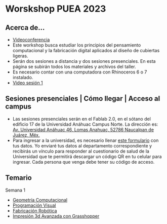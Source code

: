 # Worskshop PUEA 2023
## Acerca de...
* [Videoconferencia](https://redanahuac.zoom.us/j/9185848859)
* Este workshop busca estudiar los principios del pensamiento computacional y la fabricación digital aplicados al diseño de cubiertas ligeras.
* Serán dos sesiones a distancia y dos sesiones presenciales. En esta página se subirán todos los materiales y archivos del taller. 
* Es necesario contar con una computadora con Rhinoceros 6 o 7 instalado. 
* [Video sesión 1](https://nam11.safelinks.protection.outlook.com/?url=https%3A%2F%2Fredanahuac.zoom.us%2Frec%2Fshare%2FxwS7OPESzcSWJQoZoIoQLSaFtkXpkLDLYbnTc2EKjD-Kgm9nUJAfBNMERPZJ_aml.kEpBN7PA3IGCORap&data=05%7C01%7Crodrigo.shiordia%40anahuac.mx%7C845033c8c2f749a6761708db16207b0d%7C0d8d6b97e05d460cb6b519b7d020f47a%7C0%7C1%7C638128100991448443%7CUnknown%7CTWFpbGZsb3d8eyJWIjoiMC4wLjAwMDAiLCJQIjoiV2luMzIiLCJBTiI6Ik1haWwiLCJXVCI6Mn0%3D%7C2000%7C%7C%7C&sdata=IEuYv10HEirtTeDyu4UZO8V9me9bpkAXQh%2BJ6%2Ff2clQ%3D&reserved=0)
## Sesiones presenciales | Cómo llegar | Acceso al campus
* Las sesiones presenciales serán en el Fablab 2.0, en el sótano del edificio 17 de la Universidad Anáhuac Campus Norte. La dirección es: [Av. Universidad Anáhuac 46, Lomas Anahuac, 52786 Naucalpan de Juárez, Méx.](https://goo.gl/maps/qPTfrtUPhF9Vm4aH8)
* Para ingresar a la universidad, es necesario llenar  <a href="https://forms.office.com/r/H7EjEECHP6" target="_blank">este formulario</a> con tus datos. Yo enviaré tus datos al departamento correspondiente y recibirás un vínculo para responder al cuestionario de salud de la Universidad que te permitirá descargar un código QR en tu celular para ingresar. Cada persona que venga debe tener su código de acceso. 

## Temario

Semana 1
* [Geometría Computacional](GC.html)
* [Programación Visual](https://www.grasshopper3d.com/page/tutorials-1)
* [Fabricación Robótica](https://www.dropbox.com/s/i4cge8teqx8kz3q/Fab%20Rob%20PUEA%20EDCL%202023.pdf?dl=0)
* [Impresión 3d Avanzada con Grasshopper](https://www.dropbox.com/sh/ci6zlisbfmepd8l/AACfEF06ASlGRxR527pGppZ9a?dl=0)

